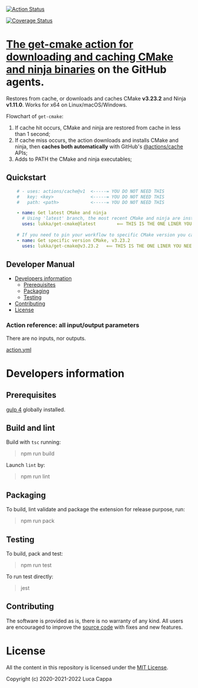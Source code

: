 [![Action Status](https://github.com/lukka/get-cmake/workflows/build-test/badge.svg)](https://github.com/lukka/get-cmake/actions)

[![Coverage Status](https://coveralls.io/repos/github/lukka/get-cmake/badge.svg?branch=main)](https://coveralls.io/github/lukka/get-cmake?branch=main)

# [The **get-cmake** action for downloading and caching CMake and ninja binaries](https://github.com/marketplace/actions/get-cmake) on the GitHub agents.

Restores from cache, or downloads and caches CMake **v3.23.2** and Ninja **v1.11.0**.
Works for x64 on Linux/macOS/Windows.

Flowchart of `get-cmake`:
  1. If cache hit occurs, CMake and ninja are restored from cache in less than 1 second;
  1. If cache miss occurs, the action downloads and installs CMake and ninja, then **caches both automatically** with GitHub's [@actions/cache](https://www.npmjs.com/package/@actions/cache) APIs;
  1. Adds to PATH the CMake and ninja executables;

## <a id='quickstart'>Quickstart</a>

```yaml
    # - uses: actions/cache@v1  <-----= YOU DO NOT NEED THIS
    #   key: <key>              <-----= YOU DO NOT NEED THIS
    #   path: <path>            <-----= YOU DO NOT NEED THIS

    - name: Get latest CMake and ninja
      # Using 'latest' branch, the most recent CMake and ninja are installed.
      uses: lukka/get-cmake@latest        ⟸ THIS IS THE ONE LINER YOU NEED
          
    # If you need to pin your workflow to specific CMake version you can use the 'tag' to select the version.
    - name: Get specific version CMake, v3.23.2
      uses: lukka/get-cmake@v3.23.2   ⟸ THIS IS THE ONE LINER YOU NEED
```

 ## Developer Manual
 * [Developers information](#developers-information)
   * [Prerequisites](#prerequisites)
   * [Packaging](#packaging)
   * [Testing](#testing)
  * [Contributing](#contributing)
  * [License](#license)

### <a id='reference'>Action reference: all input/output parameters</a>

There are no inputs, nor outputs.

[action.yml](https://github.com/lukka/get-cmake/blob/main/action.yml)

# Developers information

## Prerequisites
[gulp 4](https://www.npmjs.com/package/gulp4) globally installed.

## Build and lint
Build with `tsc` running:

 > npm run build

Launch `lint` by:

 > npm run lint

## Packaging
To build, lint validate and package the extension for release purpose, run:

  > npm run pack

## Testing

To build, pack and test:
 
 > npm run test

 To run test directly:
 
 > jest

## <a id='contributing'>Contributing</a>

The software is provided as is, there is no warranty of any kind. All users are encouraged to improve the [source code](https://github.com/lukka/get-cmake) with fixes and new features.

# License
All the content in this repository is licensed under the [MIT License](LICENSE.txt).

Copyright (c) 2020-2021-2022 Luca Cappa

